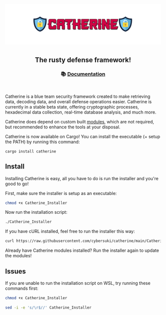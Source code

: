 <h1 align="center">
    <img src="assets/catherine_framework_v1.png" />
</h1>

<h2 align="center">
    The rusty defense framework!
</h2>

<h3 align="center">
📚 <a href="https://catherine-docs.hifumi1337.io/">Documentation</a>
</h3>

<br />

Catherine is a blue team security framework created to make retrieving data, decoding data, and overall defense operations easier. Catherine is currently in a stable beta state, offering cryptographic processes, hexadecimal data collection, real-time database analysis, and much more.

Catherine does depend on custom built [modules](https://github.com/cybersuki/catherine-modules), which are not required, but recommended to enhance the tools at your disposal.

Catherine is now available on Cargo! You can install the executable (+ setup the PATH) by running this command:
```
cargo install catherine
```

## Install
Installing Catherine is easy, all you have to do is run the installer and you're good to go!

First, make sure the installer is setup as an executable:
```bash
chmod +x Catherine_Installer
```

Now run the installation script:
```bash
./Catherine_Installer
```

If you have cURL installed, feel free to run the installer this way:
```bash
curl https://raw.githubusercontent.com/cybersuki/catherine/main/Catherine_Installer | bash
```

Already have Catherine modules installed? Run the installer again to update the modules!

## Issues
If you are unable to run the installation script on WSL, try running these commands first:
```bash
chmod +x Catherine_Installer
```

```bash
sed -i -e 's/\r$//' Catherine_Installer
```

